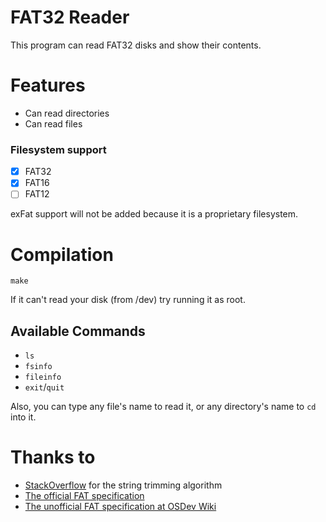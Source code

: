 # FAT32 Reader
This program can read FAT32 disks and show their contents.

# Features
- Can read directories
- Can read files

### Filesystem support
- [x] FAT32
- [x] FAT16
- [ ] FAT12

exFat support will not be added because it is a proprietary filesystem.   

# Compilation
```
make
```
If it can't read your disk (from /dev) try running it as root.

## Available Commands
- `ls`
- `fsinfo`
- `fileinfo`
- `exit`/`quit`

Also, you can type any file's name to read it, or any directory's name to `cd` into it.

# Thanks to
- [StackOverflow](https://stackoverflow.com/a/217605) for the string trimming algorithm
- [The official FAT specification](https://academy.cba.mit.edu/classes/networking_communications/SD/FAT.pdf)
- [The unofficial FAT specification at OSDev Wiki](https://wiki.osdev.org/FAT)